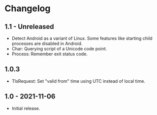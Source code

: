 # Changelog

## 1.1 - Unreleased
* Detect Android as a variant of Linux. Some features like starting child processes are disabled in Android.
* Char: Querying script of a Unicode code point.
* Process: Remember exit status code.

## 1.0.3
* TlsRequest: Set "valid from" time using UTC instead of local time.

## 1.0 - 2021-11-06
* Initial release.